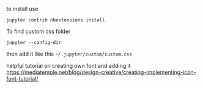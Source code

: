 to install use
```
jupyter contrib nbextensions install
```

To find custom css folder
```
jupyter --config-dir
```
then add it like this `~/.jupyter/custom/custom.css`

helpful tutorial on creating own font and adding it
https://mediatemple.net/blog/design-creative/creating-implementing-icon-font-tutorial/
